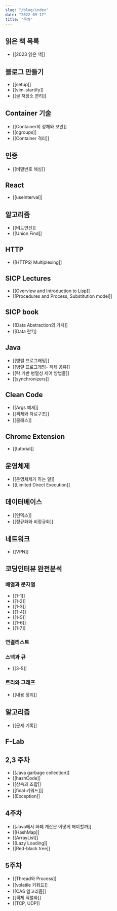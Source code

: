 ```yaml
---
slug: "/blog/index"
date: "2022-09-17"
title: "목차"
---
```


## 읽은 책 목록
- [[2023 읽은 책]]

## 블로그 만들기
- [[setup]]
- [[vim-startify]]
- [[글 저장소 분리]]

## Container 기술
- [[Container의 정체와 보안]]
- [[cgroups]]
- [[Container 격리]]

## 인증
- [[비밀번호 해싱]]

## React
- [[useInterval]]

## 알고리즘
- [[비트연산]]
- [[Union Find]]

## HTTP
- [[HTTP와 Multiplexing]]

## SICP Lectures
- [[Overview and Introduction to Lisp]]
- [[Procedures and Process, Substitution model]]

## SICP book
- [[Data Abstraction의 가치]]
- [[Data 란?]]

## Java
- [[병렬 프로그래밍]]
- [[병렬 프로그래밍- 객체 공유]]
- [[락 기반 병렬성 제어 방법들]]
- [[synchronizers]]

## Clean Code
- [[Args 예제]]
- [[객체와 자료구조]]
- [[클래스]]

## Chrome Extension
- [[tutorial]]

## 운영체제
- [[운영체제가 하는 일]]
- [[Limited Direct Execution]]

## 데이터베이스
- [[인덱스]]
- [[정규화와 비정규화]]

## 네트워크
- [[VPN]]

## 코딩인터뷰 완전분석
### 배열과 문자열
- [[1-1]]
- [[1-2]]
- [[1-3]] 
- [[1-4]]
- [[1-5]]
- [[1-6]]
- [[1-7]]

### 연결리스트

### 스택과 큐
- [[3-5]]

### 트리와 그래프
- [[내용 정리]]

## 알고리즘
- [[문제 기록]]

## F-Lab
## 2,3 주차
- [[Java garbage collection]]
- [[hashCode]]
- [[상속과 조합]]
- [[final 키워드]]]
- [[Exception]]

## 4주차
- [[Java에서 화폐 계산은 어떻게 해야할까]]
- [[HashMap]]
- [[ArrayList]]
- [[Lazy Loading]]
- [[Red-black tree]]

## 5주차
- [[Thread와 Process]]
- [[volatile 키워드]]
- [[CAS 알고리즘]]
- [[객체 직렬화]]
- [[TCP, UDP]]
